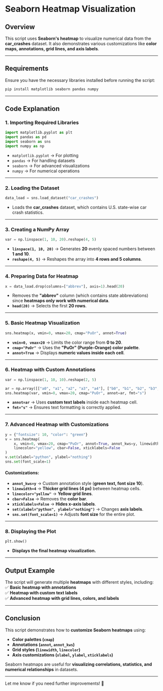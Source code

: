 # **Seaborn Heatmap Visualization**

## **Overview**  
This script uses **Seaborn's heatmap** to visualize numerical data from the **car_crashes** dataset. It also demonstrates various customizations like **color maps, annotations, grid lines, and axis labels**.  

---

## **Requirements**  
Ensure you have the necessary libraries installed before running the script:  

```bash
pip install matplotlib seaborn pandas numpy
```

---

## **Code Explanation**  

### **1. Importing Required Libraries**  

```python
import matplotlib.pyplot as plt
import pandas as pd
import seaborn as sns
import numpy as np
```
- `matplotlib.pyplot` → For plotting  
- `pandas` → For handling datasets  
- `seaborn` → For advanced visualizations  
- `numpy` → For numerical operations  

---

### **2. Loading the Dataset**  

```python
data_load = sns.load_dataset("car_crashes")
```
- Loads the **car_crashes** dataset, which contains U.S. state-wise car crash statistics.  

---

### **3. Creating a NumPy Array**  

```python
var = np.linspace(1, 10, 20).reshape(4, 5)
```
- **`linspace(1, 10, 20)`** → Generates **20** evenly spaced numbers between **1 and 10**.  
- **`reshape(4, 5)`** → Reshapes the array into **4 rows and 5 columns**.  

---

### **4. Preparing Data for Heatmap**  

```python
x = data_load.drop(columns=["abbrev"], axis=1).head(20)
```
- Removes the **"abbrev"** column (which contains state abbreviations) since **heatmaps only work with numerical data**.  
- **`head(20)`** → Selects the first **20 rows**.  

---

### **5. Basic Heatmap Visualization**  

```python
sns.heatmap(x, vmin=0, vmax=20, cmap="PuOr", annot=True)
```
- **`vmin=0, vmax=20`** → Limits the color range from **0 to 20**.  
- **`cmap="PuOr"`** → Uses the **"PuOr" (Purple-Orange) color palette**.  
- **`annot=True`** → Displays **numeric values inside each cell**.  

---

### **6. Heatmap with Custom Annotations**  

```python
var = np.linspace(1, 10, 10).reshape(2, 5)

ar = np.array([["a0", "a1", "a2", "a3", "a4"], ["b0", "b1", "b2", "b3", "b4"]])
sns.heatmap(var, vmin=0, vmax=20, cmap="PuOr", annot=ar, fmt="s")
```
- **`annot=ar`** → Uses **custom text labels** inside each heatmap cell.  
- **`fmt="s"`** → Ensures text formatting is correctly applied.  

---

### **7. Advanced Heatmap with Customizations**  

```python
y = {"fontsize": 10, "color": "green"}
v = sns.heatmap(
    x, vmin=0, vmax=20, cmap="PuOr", annot=True, annot_kws=y, linewidth=4,
    linecolor="yellow", cbar=False, xticklabels=False
)
v.set(xlabel="python", ylabel="nothing")
sns.set(font_scale=1)
```
#### **Customizations:**
- **`annot_kws=y`** → Custom annotation style (**green text, font size 10**).  
- **`linewidth=4`** → **Thicker grid lines (4 px)** between heatmap cells.  
- **`linecolor="yellow"`** → **Yellow grid lines**.  
- **`cbar=False`** → Removes the **color bar**.  
- **`xticklabels=False`** → **Hides x-axis labels**.  
- **`set(xlabel="python", ylabel="nothing")`** → Changes **axis labels**.  
- **`sns.set(font_scale=1)`** → Adjusts **font size** for the entire plot.  

---

### **8. Displaying the Plot**  

```python
plt.show()
```
- **Displays the final heatmap visualization.**  

---

## **Output Example**  
The script will generate multiple **heatmaps** with different styles, including:  
✅ **Basic heatmap with annotations**  
✅ **Heatmap with custom text labels**  
✅ **Advanced heatmap with grid lines, colors, and labels**  

---

## **Conclusion**  
This script demonstrates how to **customize Seaborn heatmaps** using:  
- **Color palettes (`cmap`)**  
- **Annotations (`annot`, `annot_kws`)**  
- **Grid styles (`linewidth`, `linecolor`)**  
- **Axis customizations (`xlabel`, `ylabel`, `xticklabels`)**  

Seaborn heatmaps are useful for **visualizing correlations, statistics, and numerical relationships** in datasets.  

---

Let me know if you need further improvements! 🚀
